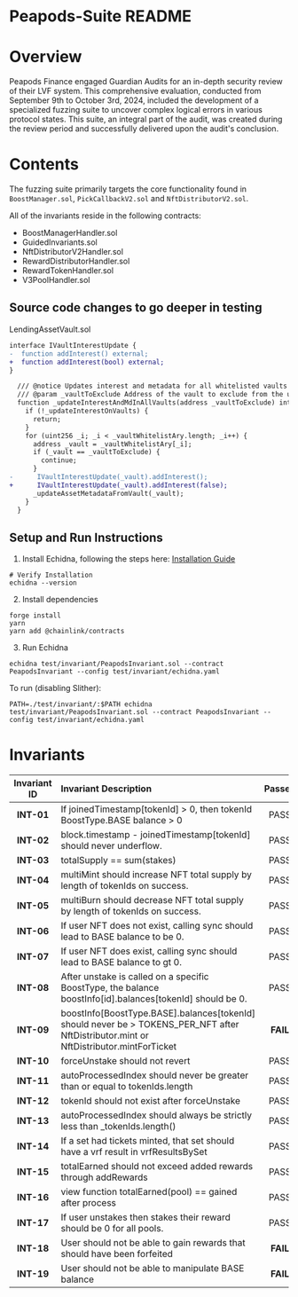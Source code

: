 # Peapods-Suite README

# Overview

Peapods Finance engaged Guardian Audits for an in-depth security review of their LVF system. This comprehensive evaluation, conducted from September 9th to October 3rd, 2024, included the development of a specialized fuzzing suite to uncover complex logical errors in various protocol states. This suite, an integral part of the audit, was created during the review period and successfully delivered upon the audit's conclusion.

# Contents

The fuzzing suite primarily targets the core functionality found in `BoostManager.sol`, `PickCallbackV2.sol` and `NftDistributorV2.sol`.

All of the invariants reside in the following contracts:

- BoostManagerHandler.sol
- GuidedInvariants.sol
- NftDistributorV2Handler.sol
- RewardDistributorHandler.sol
- RewardTokenHandler.sol
- V3PoolHandler.sol

## Source code changes to go deeper in testing

LendingAssetVault.sol

```diff
interface IVaultInterestUpdate {
-  function addInterest() external;
+  function addInterest(bool) external;
}
```

```diff
  /// @notice Updates interest and metadata for all whitelisted vaults
  /// @param _vaultToExclude Address of the vault to exclude from the update
  function _updateInterestAndMdInAllVaults(address _vaultToExclude) internal {
    if (!_updateInterestOnVaults) {
      return;
    }
    for (uint256 _i; _i < _vaultWhitelistAry.length; _i++) {
      address _vault = _vaultWhitelistAry[_i];
      if (_vault == _vaultToExclude) {
        continue;
      }
-      IVaultInterestUpdate(_vault).addInterest();
+      IVaultInterestUpdate(_vault).addInterest(false);
      _updateAssetMetadataFromVault(_vault);
    }
  }
```

## Setup and Run Instructions

1. Install Echidna, following the steps here: [Installation Guide](https://github.com/crytic/echidna#installation)

```shell
# Verify Installation
echidna --version
```

2. Install dependencies

```shell
forge install
yarn
yarn add @chainlink/contracts
```

3. Run Echidna

```shell
echidna test/invariant/PeapodsInvariant.sol --contract PeapodsInvariant --config test/invariant/echidna.yaml
```

To run (disabling Slither):

```shell
PATH=./test/invariant/:$PATH echidna test/invariant/PeapodsInvariant.sol --contract PeapodsInvariant --config test/invariant/echidna.yaml
```

# Invariants

| **Invariant ID** | **Invariant Description**                                                                                                              | **Passed** | **Remediation** | **Run Count** |
| :--------------: | :------------------------------------------------------------------------------------------------------------------------------------- | :--------: | :-------------: | :-----------: |
|    **INT-01**    | If joinedTimestamp[tokenId] > 0, then tokenId BoostType.BASE balance > 0                                                               |    PASS    |                 |     10m+      |
|    **INT-02**    | block.timestamp - joinedTimestamp[tokenId] should never underflow.                                                                     |    PASS    |                 |     10m+      |
|    **INT-03**    | totalSupply == sum(stakes)                                                                                                             |    PASS    |                 |     10m+      |
|    **INT-04**    | multiMint should increase NFT total supply by length of tokenIds on success.                                                           |    PASS    |                 |     10m+      |
|    **INT-05**    | multiBurn should decrease NFT total supply by length of tokenIds on success.                                                           |    PASS    |                 |     10m+      |
|    **INT-06**    | If user NFT does not exist, calling sync should lead to BASE balance to be 0.                                                          |    PASS    |                 |     10m+      |
|    **INT-07**    | If user NFT does exist, calling sync should lead to BASE balance to gt 0.                                                              |    PASS    |                 |     10m+      |
|    **INT-08**    | After unstake is called on a specific BoostType, the balance boostInfo[id].balances[tokenId] should be 0.                              |    PASS    |                 |     10m+      |
|    **INT-09**    | boostInfo[BoostType.BASE].balances[tokenId] should never be > TOKENS_PER_NFT after NftDistributor.mint or NftDistributor.mintForTicket |  **FAIL**  |                 |     10m+      |
|    **INT-10**    | forceUnstake should not revert                                                                                                         |    PASS    |                 |     10m+      |
|    **INT-11**    | autoProcessedIndex should never be greater than or equal to tokenIds.length                                                            |    PASS    |                 |     10m+      |
|    **INT-12**    | tokenId should not exist after forceUnstake                                                                                            |    PASS    |                 |     10m+      |
|    **INT-13**    | autoProcessedIndex should always be strictly less than \_tokenIds.length()                                                             |    PASS    |                 |     10m+      |
|    **INT-14**    | If a set had tickets minted, that set should have a vrf result in vrfResultsBySet                                                      |    PASS    |                 |     10m+      |
|    **INT-15**    | totalEarned should not exceed added rewards through addRewards                                                                         |    PASS    |                 |     10m+      |
|    **INT-16**    | view function totalEarned(pool) == gained after process                                                                                |    PASS    |                 |     10m+      |
|    **INT-17**    | If user unstakes then stakes their reward should be 0 for all pools.                                                                   |    PASS    |                 |     10m+      |
|    **INT-18**    | User should not be able to gain rewards that should have been forfeited                                                                |  **FAIL**  |                 |     10m+      |
|    **INT-19**    | User should not be able to manipulate BASE balance                                                                                     |  **FAIL**  |                 |     10m+      |
